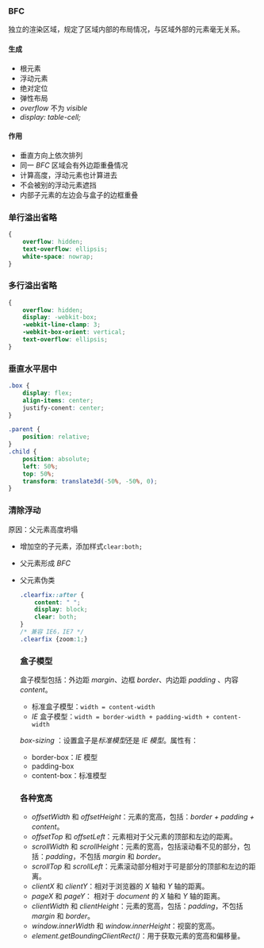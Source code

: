 ### BFC 

独立的渲染区域，规定了区域内部的布局情况，与区域外部的元素毫无关系。

#### 生成

- 根元素
- 浮动元素
- 绝对定位
- 弹性布局
- *overflow* 不为 *visible* 
- *display: table-cell;*

#### 作用

- 垂直方向上依次排列
- 同一 *BFC* 区域会有外边距重叠情况
- 计算高度，浮动元素也计算进去
- 不会被别的浮动元素遮挡
- 内部子元素的左边会与盒子的边框重叠

### 单行溢出省略

```css
{
	overflow: hidden;
	text-overflow: ellipsis;
	white-space: nowrap;
}
```

### 多行溢出省略

```css
{
	overflow: hidden;
    display: -webkit-box;
    -webkit-line-clamp: 3;
    -webkit-box-orient: vertical;
    text-overflow: ellipsis;
}
```

### 垂直水平居中

```css
.box {
    display: flex;
    align-items: center;
    justify-conent: center;
}
```

```css
.parent {
    position: relative;
}
.child {
    position: absolute;
    left: 50%;
    top: 50%;
    transform: translate3d(-50%, -50%, 0);
}
```

### 清除浮动

原因：父元素高度坍塌

- 增加空的子元素，添加样式`clear:both;`

- 父元素形成 *BFC*

- 父元素伪类

  ```css
  .clearfix::after {
      content: " ";
      display: block;
      clear: both;
  }
  /* 兼容 IE6，IE7 */
  .clearfix {zoom:1;}
  ```

  ### 盒子模型

  盒子模型包括：外边距 *margin*、边框 *border*、内边距 *padding* 、内容 *content*。

  - 标准盒子模型：`width = content-width`
  - *IE* 盒子模型：`width = border-width + padding-width + content-width`

  *box-sizing* ：设置盒子是*标准模型*还是 *IE 模型*。属性有：

  - border-box：*IE* 模型
  - padding-box
  - content-box：标准模型

  ### 各种宽高

  - *offsetWidth* 和 *offsetHeight*：元素的宽高，包括：*border + padding + content*。
  - *offsetTop* 和 *offsetLeft*：元素相对于父元素的顶部和左边的距离。
  - *scrollWidth* 和 *scrollHeight*：元素的宽高，包括滚动看不见的部分，包括：*padding*，不包括 *margin* 和 *border*。
  - *scrollTop* 和 *scrollLeft*：元素滚动部分相对于可是部分的顶部和左边的距离。
  - *clientX* 和 *clientY*：相对于浏览器的 *X* 轴和 *Y* 轴的距离。
  - *pageX* 和 *pageY*： 相对于 *document* 的 *X* 轴和 *Y* 轴的距离。
  - *clientWidth* 和 *clientHeight*：元素的宽高，包括：*padding*，不包括 *margin* 和 *border*。
  - *window.innerWidth* 和 *window.innerHeight*：视窗的宽高。
  - *element.getBoundingClientRect()*：用于获取元素的宽高和偏移量。

  